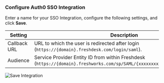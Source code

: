 ### Configure Auth0 SSO Integration

Enter a name for your SSO Integration, configure the following settings, and click **Save**.

<table class="table">
    <thead>
        <tr>
            <th><strong>Setting</strong></th>
            <th><strong>Description</strong></th>
        </tr>
    </thead>
    <tbody>
        <tr>
            <td>Callback URL</td>
            <td>URL to which the user is redirected after login (<code>https://{domain}.freshdesk.com/login/saml</code>).</td>
        </tr>
        <tr>
            <td>Audience</td>
            <td>Service Provider Entity ID from within Freshdesk (<code>https://{domain}.freshworks.com/sp/SAML/{xxxxxxxxxxxxxxxxxxx}/metadata</code>).</td>
        </tr>
    </tbody>
</table>

![Save Integration](https://auth0.com/docs/media/articles/dashboard/sso-integrations/create-save-freshdesk.png)
